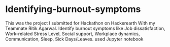 # Identifying-burnout-symptoms
This was the project I submitted for Hackathon on Hackerearth With my Teammate Ritik Agarwal. 
Identify burnout symptoms like Job dissatisfaction, Work-related Stress Level, Social support, Workplace dynamics, Communication, Sleep, Sick Days/Leaves.
used Jupyter notebook
